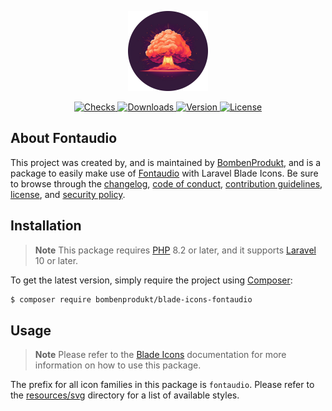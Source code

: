 <p align="center">
    <a href="https://bombenprodukt.com" target="_blank">
        <img src="https://raw.githubusercontent.com/BombenProdukt/assets/main/logo-text.svg" width="128" alt="BombenProdukt Logo" />
    </a>
</p>

<p align="center">
    <a href="https://github.com/BombenProdukt/blade-icons-fontaudio/actions">
        <img src="https://badge.sh/github/check-runs/BombenProdukt/blade-icons-fontaudio" alt="Checks" />
    </a>
    <a href="https://packagist.org/packages/bombenprodukt/blade-icons-fontaudio">
        <img src="https://badge.sh/packagist/downloads/BombenProdukt/blade-icons-fontaudio" alt="Downloads" />
    </a>
    <a href="https://packagist.org/packages/bombenprodukt/blade-icons-fontaudio">
        <img src="https://badge.sh/packagist/version/BombenProdukt/blade-icons-fontaudio" alt="Version" />
    </a>
    <a href="https://packagist.org/packages/bombenprodukt/blade-icons-fontaudio">
        <img src="https://badge.sh/packagist/license/BombenProdukt/blade-icons-fontaudio" alt="License" />
    </a>
</p>

## About Fontaudio

This project was created by, and is maintained by [BombenProdukt](https://github.com/BombenProdukt), and is a package to easily make use of [Fontaudio](https://github.com/fefanto/fontaudio) with Laravel Blade Icons. Be sure to browse through the [changelog](CHANGELOG.md), [code of conduct](.github/CODE_OF_CONDUCT.md), [contribution guidelines](.github/CONTRIBUTING.md), [license](LICENSE), and [security policy](.github/SECURITY.md).

## Installation

> **Note**
> This package requires [PHP](https://www.php.net/) 8.2 or later, and it supports [Laravel](https://laravel.com/) 10 or later.

To get the latest version, simply require the project using [Composer](https://getcomposer.org/):

```bash
$ composer require bombenprodukt/blade-icons-fontaudio
```

## Usage

> **Note**
> Please refer to the [Blade Icons](https://github.com/BombenProdukt/blade-icons) documentation for more information on how to use this package.

The prefix for all icon families in this package is `fontaudio`. Please refer to the [resources/svg](/resources/svg) directory for a list of available styles.

